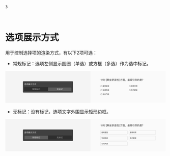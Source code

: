 ```index
3
```
```tag

```
```summary

```
# 选项展示方式
用于控制选择项的渲染方式，有以下2项可选：

+ 常规标记：选项左侧显示圆圈（单选）或方框（多选）作为选中标记。

<img src='../assets/questionLayoutSetting/03optionDisplayMode/normal.png'>

+ 无标记：没有标记，选项文字外围显示矩形边框。

<img src='../assets/questionLayoutSetting/03optionDisplayMode/block.png'>